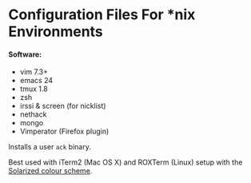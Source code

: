 # Configuration Files For *nix Environments

#### Software:
- vim 7.3+
- emacs 24
- tmux 1.8
- zsh
- irssi & screen (for nicklist)
- nethack
- mongo
- Vimperator (Firefox plugin)

Installs a user `ack` binary.

Best used with iTerm2 (Mac OS X) and ROXTerm (Linux) setup with the [Solarized colour scheme][solarized].

[solarized]: http://ethanschoonover.com/solarized
